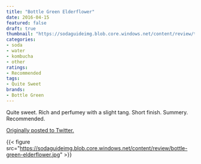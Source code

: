 ```yaml
---
title: "Bottle Green Elderflower"
date: 2016-04-15
featured: false
draft: true
thumbnail: "https://sodaguideimg.blob.core.windows.net/content/review/thumbs/bottle-green-elderflower.jpg"
categories:
- soda
- water
- kombucha
- other
ratings:
- Recommended
tags:
- Quite Sweet
brands:
- Bottle Green
---
```


Quite sweet. Rich and perfumey with a slight tang. Short finish. Summery. Recommended.

[Originally posted to Twitter.](https://twitter.com/Cavorter/status/721040946545078272)

{{< figure src="https://sodaguideimg.blob.core.windows.net/content/review/bottle-green-elderflower.jpg" >}}

